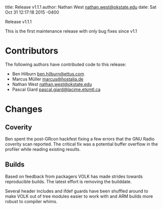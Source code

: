 title: Release v1.1.1
author: Nathan West <nathan.west@okstate.edu>
date:   Sat Oct 31 12:17:18 2015 -0400

Release v1.1.1

This is the first maintenance release with only bug fixes since v1.1

Contributors
============

The following authors have contributed code to this release:

 * Ben Hilburn <ben.hilburn@ettus.com>
 * Marcus Müller <marcus@hostalia.de>
 * Nathan West <nathan.west@okstate.edu>
 * Pascal Giard <pascal.giard@lacime.etsmtl.ca>

Changes
=======

Coverity
--------

Ben spent the post-GRcon hackfest fixing a few errors that the GNU Radio coverity
scan reported. The critical fix was a potential buffer overflow in the profiler while
reading existing results.

Builds
------

Based on feedback from packagers VOLK has made strides towards reproducible builds.
The latest effort is removing the builddate.

Several header includes and ifdef guards have been shuffled around to make VOLK
out of tree modules easier to work with and ARM builds more robust to compiler whims.
